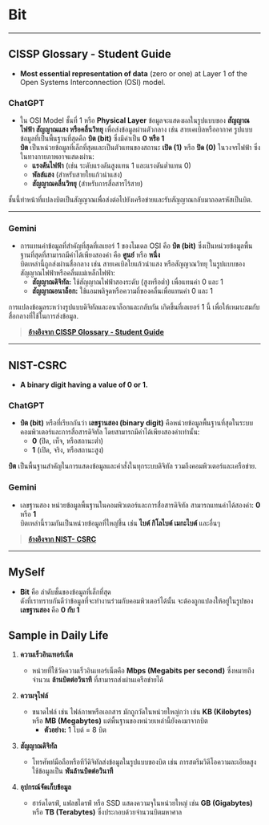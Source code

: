 # **Bit**

---

## **CISSP Glossary - Student Guide**
- **Most essential representation of data** (zero or one) at Layer 1 of the Open Systems Interconnection (OSI) model.

### **ChatGPT**
- ใน OSI Model ชั้นที่ 1 หรือ **Physical Layer** ข้อมูลจะแสดงผลในรูปแบบของ **สัญญาณไฟฟ้า สัญญาณแสง หรือคลื่นวิทยุ** เพื่อส่งข้อมูลผ่านตัวกลาง เช่น สายเคเบิลหรืออากาศ รูปแบบข้อมูลที่เป็นพื้นฐานที่สุดคือ **บิต (bit)** ซึ่งมีค่าเป็น **0 หรือ 1**  
  **บิต** เป็นหน่วยข้อมูลที่เล็กที่สุดและเป็นตัวแทนของสถานะ **เปิด (1)** หรือ **ปิด (0)** ในวงจรไฟฟ้า ซึ่งในทางกายภาพอาจแสดงผ่าน:
  - **แรงดันไฟฟ้า** (เช่น ระดับแรงดันสูงแทน 1 และแรงดันต่ำแทน 0)  
  - **พัลส์แสง** (สำหรับสายใยแก้วนำแสง)  
  - **สัญญาณคลื่นวิทยุ** (สำหรับการสื่อสารไร้สาย)  

ชั้นนี้ทำหน้าที่แปลงบิตเป็นสัญญาณเพื่อส่งต่อไปยังเครือข่ายและรับสัญญาณกลับมาถอดรหัสเป็นบิต.

---

### **Gemini**
- การแทนค่าข้อมูลที่สำคัญที่สุดที่เลเยอร์ 1 ของโมเดล OSI คือ **บิต (bit)** ซึ่งเป็นหน่วยข้อมูลพื้นฐานที่สุดที่สามารถมีค่าได้เพียงสองค่า คือ **ศูนย์** หรือ **หนึ่ง**  
  บิตเหล่านี้ถูกส่งผ่านสื่อกลาง เช่น สายเคเบิลใยแก้วนำแสง หรือสัญญาณวิทยุ ในรูปแบบของสัญญาณไฟฟ้าหรือคลื่นแม่เหล็กไฟฟ้า:
  - **สัญญาณดิจิทัล:** ใช้สัญญาณไฟฟ้าสองระดับ (สูงหรือต่ำ) เพื่อแทนค่า 0 และ 1  
  - **สัญญาณอนาล็อก:** ใช้แอมพลิจูดหรือความถี่ของคลื่นเพื่อแทนค่า 0 และ 1  

การแปลงข้อมูลระหว่างรูปแบบดิจิทัลและอนาล็อกและกลับกัน เกิดขึ้นที่เลเยอร์ 1 นี้ เพื่อให้เหมาะสมกับสื่อกลางที่ใช้ในการส่งข้อมูล.

> **[อ้างอิงจาก CISSP Glossary - Student Guide](https://www.isc2.org/certifications/cissp/cissp-student-glossary)**

---

## **NIST-CSRC**
- **A binary digit having a value of 0 or 1.**

### **ChatGPT**
- **บิต (bit)** หรือที่เรียกกันว่า **เลขฐานสอง (binary digit)** คือหน่วยข้อมูลพื้นฐานที่สุดในระบบคอมพิวเตอร์และการสื่อสารดิจิทัล โดยสามารถมีค่าได้เพียงสองค่าเท่านั้น:  
  - **0** (ปิด, เท็จ, หรือสถานะต่ำ)  
  - **1** (เปิด, จริง, หรือสถานะสูง)  

**บิต** เป็นพื้นฐานสำคัญในการแสดงข้อมูลและคำสั่งในทุกระบบดิจิทัล รวมถึงคอมพิวเตอร์และเครือข่าย.

### **Gemini**
- เลขฐานสอง หน่วยข้อมูลพื้นฐานในคอมพิวเตอร์และการสื่อสารดิจิทัล สามารถแทนค่าได้สองค่า: **0** หรือ **1**  
  บิตเหล่านี้รวมกันเป็นหน่วยข้อมูลที่ใหญ่ขึ้น เช่น **ไบต์ กิโลไบต์ เมกะไบต์** และอื่นๆ  

> **[อ้างอิงจาก NIST- CSRC](https://csrc.nist.gov/glossary/term/bit)**

---

## **MySelf**
- **Bit** คือ ลำดับชั้นของข้อมูลที่เล็กที่สุด  
  ดังที่เราทราบกันดีว่าข้อมูลที่จะทำงานร่วมกับคอมพิวเตอร์ได้นั้น จะต้องถูกแปลงให้อยู่ในรูปของ **เลขฐานสอง** คือ **0 กับ 1**  

## **Sample in Daily Life**

1. **ความเร็วอินเทอร์เน็ต**  
   - หน่วยที่ใช้วัดความเร็วอินเทอร์เน็ตคือ **Mbps (Megabits per second)** ซึ่งหมายถึงจำนวน **ล้านบิตต่อวินาที** ที่สามารถส่งผ่านเครือข่ายได้  

2. **ความจุไฟล์**  
   - ขนาดไฟล์ เช่น ไฟล์ภาพหรือเอกสาร มักถูกวัดในหน่วยใหญ่กว่า เช่น **KB (Kilobytes)** หรือ **MB (Megabytes)** แต่พื้นฐานของหน่วยเหล่านี้ยังคงมาจากบิต  
     - **ตัวอย่าง:** 1 ไบต์ = 8 บิต  

3. **สัญญาณดิจิทัล**  
   - โทรศัพท์มือถือหรือทีวีดิจิทัลส่งข้อมูลในรูปแบบของบิต เช่น การสตรีมวิดีโอความละเอียดสูงใช้ข้อมูลเป็น **พันล้านบิตต่อวินาที**  

4. **อุปกรณ์จัดเก็บข้อมูล**  
   - ฮาร์ดไดรฟ์, แฟลชไดรฟ์ หรือ SSD แสดงความจุในหน่วยใหญ่ เช่น **GB (Gigabytes)** หรือ **TB (Terabytes)** ซึ่งประกอบด้วยจำนวนบิตมหาศาล  
